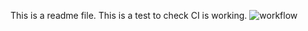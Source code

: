This is a readme file. 
This is a test to check CI is working.
![workflow](https://github.com/BrandonStreets-mcleod/sem/actions/workflows/main.yml/badge.svg)